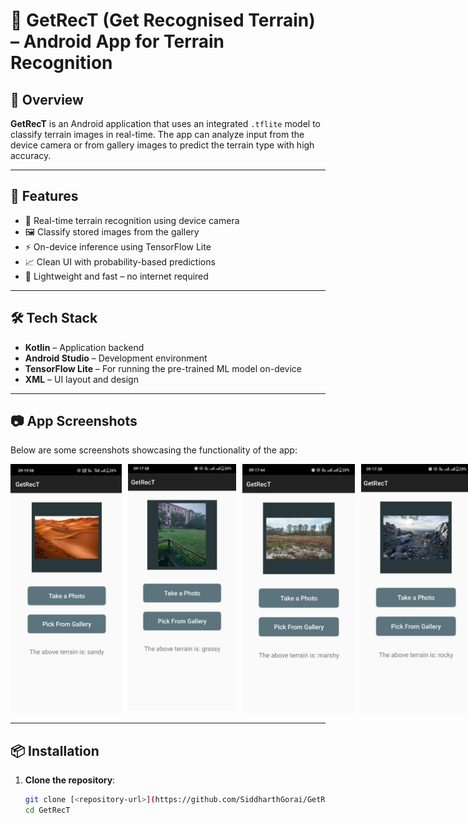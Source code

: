 # 📱 GetRecT (Get Recognised Terrain) – Android App for Terrain Recognition

## 🚀 Overview

**GetRecT** is an Android application that uses an integrated `.tflite` model to classify terrain images in real-time. The app can analyze input from the device camera or from gallery images to predict the terrain type with high accuracy.

---

## 📲 Features

- 📸 Real-time terrain recognition using device camera
- 🖼️ Classify stored images from the gallery
- ⚡ On-device inference using TensorFlow Lite
- 📈 Clean UI with probability-based predictions
- 🧠 Lightweight and fast – no internet required

---

## 🛠️ Tech Stack

- **Kotlin** – Application backend
- **Android Studio** – Development environment
- **TensorFlow Lite** – For running the pre-trained ML model on-device
- **XML** – UI layout and design

---

## 📷 App Screenshots

Below are some screenshots showcasing the functionality of the app:

<div style="display: flex; justify-content: space-between;">
    <img src="Screenshots/img1.png" alt="Screenshot 1" width="200" height="400" style="margin-right: 10px;">
    <img src="Screenshots/img2.png" alt="Screenshot 2" width="200" height="400" style="margin-right: 10px;">
    <img src="Screenshots/img3.png" alt="Screenshot 3" width="200" height="400" style="margin-right: 10px;">
    <img src="Screenshots/img4.png" alt="Screenshot 4" width="200" height="400">
</div>

---

## 📦 Installation

1. **Clone the repository**:
   ```bash
   git clone [<repository-url>](https://github.com/SiddharthGorai/GetRecT)
   cd GetRecT
